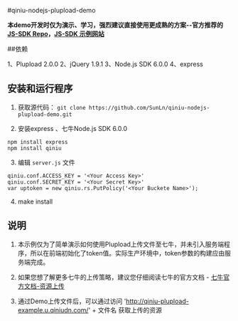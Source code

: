 #qiniu-nodejs-plupload-demo

**本demo开发时仅为演示、学习，强烈建议直接使用更成熟的方案--官方推荐的[JS-SDK Repo](https://github.com/qiniupd/qiniu-js-sdk)，[JS-SDK 示例网站](http://jssdk.demo.qiniu.io/)**


##依赖

1、Plupload 2.0.0
2、jQuery 1.9.1
3、Node.js SDK 6.0.0
4、express

## 安装和运行程序

1. 获取源代码：
    `git clone https://github.com/SunLn/qiniu-nodejs-plupload-demo.git`

2. 安装express 、七牛Node.js SDK 6.0.0
```{javascript}
npm install express
npm install qiniu
```
3. 编辑 `server.js` 文件
```{javascript}
qiniu.conf.ACCESS_KEY = '<Your Access Key>'
qiniu.conf.SECRET_KEY = '<Your Secret Key>'
var uptoken = new qiniu.rs.PutPolicy('<Your Buckete Name>');
```

4. make install

## 说明

1. 本示例仅为了简单演示如何使用Plupload上传文件至七牛，并未引入服务端程序，所以在前端初始化了token值。实际生产环境中，token参数的构建应由服务端完成。

2. 如果您想了解更多七牛的上传策略，建议您仔细阅读七牛的官方文档 - [七牛官方文档-资源上传](http://docs.qiniu.com/api/v6/put.html#uploadToken)

3. 通过Demo上传文件后，可以通过访问  'http://qiniu-plupload-example.u.qiniudn.com/' + 文件名 获取上传的资源

